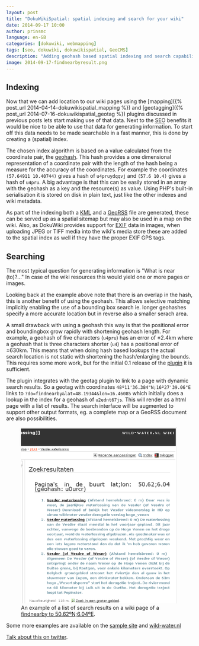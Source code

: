```yaml
---
layout: post
title: "DokuWikiSpatial: spatial indexing and search for your wiki"
date: 2014-09-17 10:00
author: prinsmc
language: en-GB
categories: [dokuwiki, webmapping]
tags: [seo, dokuwiki, dokuwikispatial, GeoCMS]
description: "Adding geohash based spatial indexing and search capabilities to DokuWiki."
image: 2014-09-17-findnearbyresult.png
---
```


## Indexing

Now that we can add location to our wiki pages using the [mapping]({% post_url 2014-04-14-dokuwikispatial_mapping %}) and [geotagging]({% post_url 2014-07-16-dokuwikispatial_geotag %}) plugins discussed in previous posts lets start making use of that data. Next to the <abbr title="Search Engine Optimization">SEO</abbr> benefits it would be nice to be able to use that data for generating information. To start off this data needs to be made searchable in a fast manner, this is done by creating a (spatial) index.

The chosen index algorithm is based on a value calculated from the coordinate pair, the [geohash](https://en.wikipedia.org/wiki/Geohash). This hash provides a one dimensional representation of a coordinate pair with the length of the hash being a measure for the accuracy of the coordinates. For example the coordinates `(57.64911 10.40744)` gives a hash of `u4pruydqqvj` and `(57.6 10.4)` gives a hash of `u4pru`. A big advantage is that this can be easily stored in an array with the geohash as a key and the resource(s) as value. Using PHP's built-in serialisation it is stored on disk in plain text, just like the other indexes and wiki metadata.

As part of the indexing both a [KML](https://en.wikipedia.org/wiki/Keyhole_Markup_Language) and a [GeoRSS](https://en.wikipedia.org/wiki/GeoRSS) file are generated, these can be served up as a spatial sitemap but may also be used in a map on the wiki. Also, as DokuWiki provides support for [EXIF](https://en.wikipedia.org/wiki/Exchangeable_image_file_format#Geolocation) data in images, when uploading JPEG or TIFF media into the wiki's media store these are added to the spatial index as well if they have the proper EXIF GPS tags.

## Searching

The most typical question for generating information is "What is near (to)?..." In case of the wiki resources this would yield one or more pages or images.

Looking back at the example above note that there is an overlap in the hash, this is another benefit of using the geohash. This allows selective matching implicitly enabling the use of a bounding box search ie. longer geohashes specify a more accurate location but in reverse also a smaller serach area.

A small drawback with using a geohash this way is that the positional error and boundingbox grow rapidly with shortening geohash length. For example, a geohash of five characters (`u4pru`) has an error of ±2.4km where a geohash that is three characters shorter (`u4`) has a positional error of ±630km. This means that when doing hash based lookups the actual search location is not static with shortening the hash/enlarging the bounds. This requires some more work, but for the initial 0.1 release of the [plugin](https://www.dokuwiki.org/plugin:spatialhelper) it is sufficient.

The plugin integrates with the geotag plugin to link to a page with dynamic search results. So a geotag with coordinates `48º11'36.384"N;16º27'39.06"E` links to `?do=findnearby&lat=48.19344&lon=16.46085` which initially does a lookup in the index for a geohash of `u2ednt67js`. This will render as a html page with a list of results. The search interface will be augmented to support other output formats, eg. a complete map or a GeoRSS document are also possibilities.

<figure id="screen">
  <img src="/img/2014-09-17-findnearbyresult.png" alt="search results screen capture">
  <figcaption>An example of a list of search results on a wiki page of a
        <a href="http://wild-water.nl/dokuwiki/start?do=findnearby&amp;geohash=u0urcr">
        findnearby to 50.62ºN;6.04ºE</a>.</figcaption>
</figure>

Some more examples are available on the [sample site](https://dokuwikispatial.sourceforge.io/dokuwiki/doku.php/spatialhelper/start) and [wild-water.nl](https://wild-water.nl/dokuwiki/start?do=findnearby&geohash=u0urcr)

[Talk about this on twitter](https://twitter.com/GeoDiensten/status/512158204290408448).

